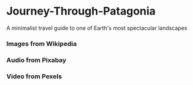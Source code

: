 # Journey-Through-Patagonia
A minimalist travel guide to one of Earth's most spectacular landscapes

### Images from Wikipedia
### Audio from Pixabay
### Video from Pexels
